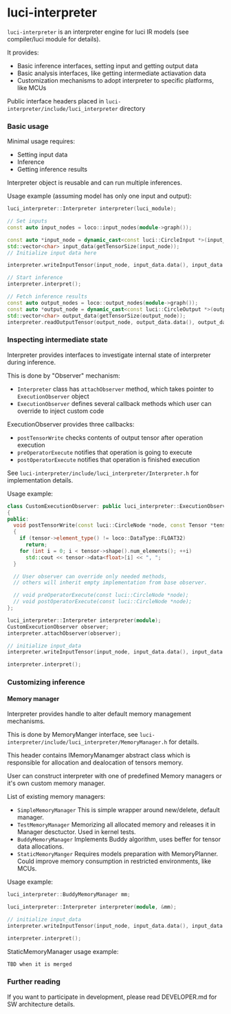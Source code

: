 # luci-interpreter

`luci-interpreter` is an interpreter engine for luci IR models (see compiler/luci module for details).

It provides:
- Basic inference interfaces, setting input and getting output data
- Basic analysis interfaces, like getting intermediate actiavation data
- Customization mechanisms to adopt interpreter to specific platforms, like MCUs

Public interface headers placed in `luci-interpreter/include/luci_interpreter` directory

### Basic usage

Minimal usage requires:
- Setting input data
- Inference
- Getting inference results

Interpreter object is reusable and can run multiple inferences.

Usage example (assuming model has only one input and output):

``` c++
luci_interpreter::Interpreter interpreter(luci_module);

// Set inputs
const auto input_nodes = loco::input_nodes(module->graph());

const auto *input_node = dynamic_cast<const luci::CircleInput *>(input_nodes[0]);
std::vector<char> input_data(getTensorSize(input_node));
// Initialize input data here

interpreter.writeInputTensor(input_node, input_data.data(), input_data.size());

// Start inference
interpreter.interpret();

// Fetch inference results
const auto output_nodes = loco::output_nodes(module->graph());
const auto *output_node = dynamic_cast<const luci::CircleOutput *>(output_nodes[0]);
std::vector<char> output_data(getTensorSize(output_node));
interpreter.readOutputTensor(output_node, output_data.data(), output_data.size());
```

### Inspecting intermediate state

Interpreter provides interfaces to investigate internal state of interpreter during inference.

This is done by "Observer" mechanism:
- `Interpreter` class has `attachObserver` method, which takes pointer to `ExecutionObserver` object
- `ExecutionObserver` defines several callback methods which user can override to inject custom code

ExecutionObserver provides three callbacks:
- `postTensorWrite` checks contents of output tensor after operation execution
- `preOperatorExecute` notifies that operation is going to execute
- `postOperatorExecute` notifies that operation is finished execution

See `luci-interpreter/include/luci_interpreter/Interpreter.h` for implementation details.

Usage example:
``` c++
class CustomExecutionObserver: public luci_interpreter::ExecutionObserver
{
public:
  void postTensorWrite(const luci::CircleNode *node, const Tensor *tensor) override
  {
    if (tensor->element_type() != loco::DataType::FLOAT32)
      return;
    for (int i = 0; i < tensor->shape().num_elements(); ++i)
      std::cout << tensor->data<float>[i] << ", ";
  }

  // User observer can override only needed methods,
  // others will inherit empty implementation from base observer.

  // void preOperatorExecute(const luci::CircleNode *node);
  // void postOperatorExecute(const luci::CircleNode *node);
};

luci_interpreter::Interpreter interpreter(module);
CustomExecutionObserver observer;
interpreter.attachObserver(observer);

// initialize input_data
interpreter.writeInputTensor(input_node, input_data.data(), input_data.size());

interpreter.interpret();
```

### Customizing inference

#### Memory manager

Interpreter provides handle to alter default memory management mechanisms.

This is done by MemoryManger interface, see `luci-interpreter/include/luci_interpreter/MemoryManager.h` for details.

This header contains IMemoryManamger abstract class which is responsible for allocation and dealocation of tensors memory.

User can construct interpreter with one of predefined Memory managers or it's own custom memory manager.

List of existing memory managers:
- `SimpleMemoryManager` This is simple wrapper around new/delete, default manager.
- `TestMemoryManager` Memorizing all allocated memory and releases it in Manager desctuctor. Used in kernel tests.
- `BuddyMemoryManager` Implements Buddy algorithm, uses beffer for tensor data allocations.
- `StaticMemoryManger` Requires models preparation with MemoryPlanner. Could improve memory consumption in restricted environments, like MCUs.

Usage example:
``` c++
luci_interpreter::BuddyMemoryManager mm;

luci_interpreter::Interpreter interpreter(module, &mm);

// initialize input_data
interpreter.writeInputTensor(input_node, input_data.data(), input_data.size());

interpreter.interpret();
```

StaticMemoryManager usage example:
``` c++
TBD when it is merged
```

### Further reading

If you want to participate in development, please read DEVELOPER.md for SW architecture details.